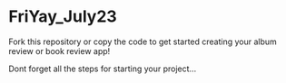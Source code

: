 # FriYay_July23

Fork this repository or copy the code to get started creating your album review or book review app!

Dont forget all the steps for starting your project...

